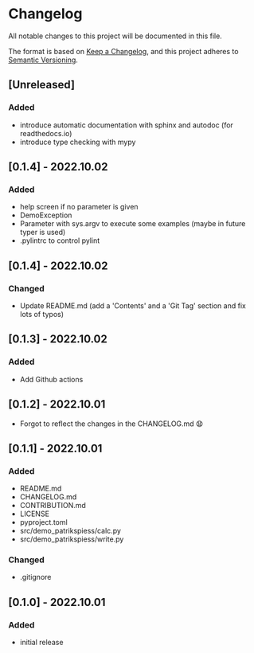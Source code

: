 # Changelog
All notable changes to this project will be documented in this file.

The format is based on [Keep a Changelog](https://keepachangelog.com/en/1.0.0/),
and this project adheres to [Semantic Versioning](https://semver.org/spec/v2.0.0.html).

## [Unreleased]

### Added

- introduce automatic documentation with sphinx and autodoc (for readthedocs.io)
- introduce type checking with mypy

## [0.1.4] - 2022.10.02

### Added

- help screen if no parameter is given
- DemoException
- Parameter with sys.argv to execute some examples (maybe in future typer is used)
- .pylintrc to control pylint

## [0.1.4] - 2022.10.02
### Changed

- Update README.md (add a 'Contents' and a 'Git Tag' section and fix lots of typos)

## [0.1.3] - 2022.10.02

### Added

- Add Github actions

## [0.1.2] - 2022.10.01

- Forgot to reflect the changes in the CHANGELOG.md 😧

## [0.1.1] - 2022.10.01
### Added
- README.md
- CHANGELOG.md
- CONTRIBUTION.md
- LICENSE
- pyproject.toml
- src/demo_patrikspiess/calc.py
- src/demo_patrikspiess/write.py

### Changed

- .gitignore

## [0.1.0] - 2022.10.01

### Added
- initial release

